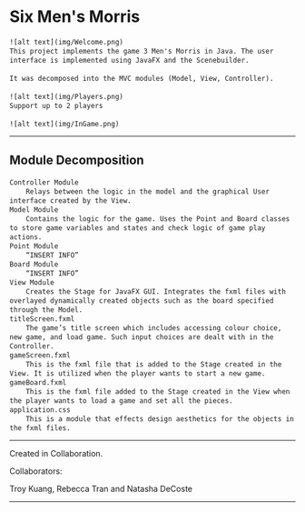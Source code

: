 # Six Men's Morris #

	![alt text](img/Welcome.png)
	This project implements the game 3 Men's Morris in Java. The user interface is implemented using JavaFX and the Scenebuilder. 

	It was decomposed into the MVC modules (Model, View, Controller).

	![alt text](img/Players.png)
	Support up to 2 players

	![alt text](img/InGame.png)

**********************************************************************************************

## Module Decomposition ##

	Controller Module
		Relays between the logic in the model and the graphical User interface created by the View.
	Model Module
		Contains the logic for the game. Uses the Point and Board classes to store game variables and states and check logic of game play actions.
	Point Module
		“INSERT INFO”
	Board Module
		“INSERT INFO”
	View Module
		Creates the Stage for JavaFX GUI. Integrates the fxml files with overlayed dynamically created objects such as the board specified through the Model. 
	titleScreen.fxml
		The game’s title screen which includes accessing colour choice, new game, and load game. Such input choices are dealt with in the Controller.
	gameScreen.fxml
		This is the fxml file that is added to the Stage created in the View. It is utilized when the player wants to start a new game.
	gameBoard.fxml
		This is the fxml file added to the Stage created in the View when the player wants to load a game and set all the pieces. 
	application.css
		This is a module that effects design aesthetics for the objects in the fxml files. 


**********************************************************************************************

Created in Collaboration.

Collaborators:

Troy Kuang, Rebecca Tran and Natasha DeCoste

**********************************************************************************************